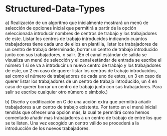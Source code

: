 # Structured-Data-Types

a) Realización de un algoritmo que inicialmente mostrará un menú de selección de opciones inicial que permitirá a partir de la opción seleccionada introducir nombres de centros de trabajo y los trabajadores de este.
Listar los centros de trabajo introducidos indicando cuantos trabajadores tiene cada uno de ellos en plantilla, listar los trabajadores de un centro de trabajo determinado, borrar un centro de trabajo introducido junto con sus trabajadores, o salir.
(En el canal estándar de salida se visualiza un menú de selección y el canal estándar de entrada se escribe el número 1 si se va a introducir un nuevo centro de trabajo y los trabajadores de este, un 2 en caso de querer listar los centros de trabajo introducidos, 
así como el número de trabajadores de cada uno de estos, un 3 en caso de querer listar los trabajadores de un centro de trabajo introducido, un 4 en caso de querer borrar un centro de trabajo junto con sus trabajadores. Para salir se escribe cualquier otro número o símbolo.)

b) Diseño y codificación en C de una acción extra que permitirá añadir trabajadores a un centro de trabajo existente. Por tanto en el menú inicial tendrás que ofrecer una opción más,
la cual te permitirá como hemos comentado añadir mas trabajadores a un centro de trabajo de entre los que se te listen. Una vez escogido un centro válido se procederá a la introducción de los nuevos trabajadores.
